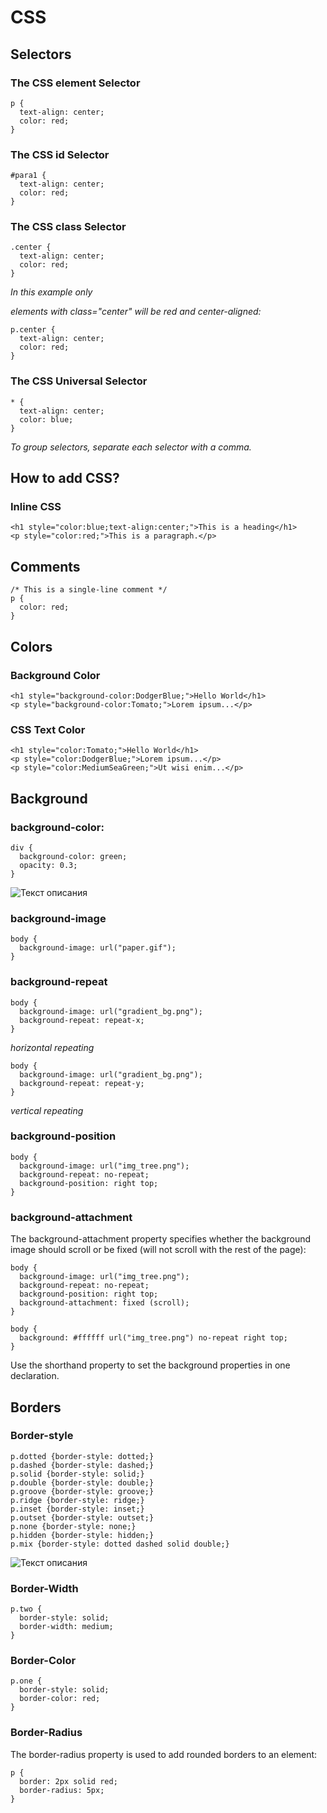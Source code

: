 # **CSS**

## **Selectors**

### **The CSS element Selector**

```
p {
  text-align: center;
  color: red;
}
```
### **The CSS id Selector**

```
#para1 {
  text-align: center;
  color: red;
}
```

### **The CSS class Selector**

```
.center {
  text-align: center;
  color: red;
}
```

*In this example only <p> elements with class="center" will be red and center-aligned:*

```
p.center {
  text-align: center;
  color: red;
}
```

### **The CSS Universal Selector**
```
* {
  text-align: center;
  color: blue;
}
```

*To group selectors, separate each selector with a comma.*

## **How to add CSS?**

### **Inline CSS**

```
<h1 style="color:blue;text-align:center;">This is a heading</h1>
<p style="color:red;">This is a paragraph.</p>
```

## **Comments**
```
/* This is a single-line comment */
p {
  color: red;
}
```

## **Colors**

### **Background Color**
```
<h1 style="background-color:DodgerBlue;">Hello World</h1>
<p style="background-color:Tomato;">Lorem ipsum...</p>
```

### **CSS Text Color**
```
<h1 style="color:Tomato;">Hello World</h1>
<p style="color:DodgerBlue;">Lorem ipsum...</p>
<p style="color:MediumSeaGreen;">Ut wisi enim...</p>
```

## **Background**

### **background-color:**
```
div {
  background-color: green;
  opacity: 0.3;
}
```
![Текст описания](file:///Users/saprykinadara/Desktop/%D0%A1%D0%BD%D0%B8%D0%BC%D0%BE%D0%BA%20%D1%8D%D0%BA%D1%80%D0%B0%D0%BD%D0%B0%202023-06-07%20%D0%B2%2014.29.16.png)

### **background-image**
```
body {
  background-image: url("paper.gif");
}
```

### **background-repeat**

```
body {
  background-image: url("gradient_bg.png");
  background-repeat: repeat-x;
}
```
*horizontal repeating*

```
body {
  background-image: url("gradient_bg.png");
  background-repeat: repeat-y;
}
```
*vertical repeating*

### **background-position**
```
body {
  background-image: url("img_tree.png");
  background-repeat: no-repeat;
  background-position: right top;
}
```

### **background-attachment**
The background-attachment property specifies whether the background image should scroll or be fixed (will not scroll with the rest of the page):
```
body {
  background-image: url("img_tree.png");
  background-repeat: no-repeat;
  background-position: right top;
  background-attachment: fixed (scroll);
}
```
```
body {
  background: #ffffff url("img_tree.png") no-repeat right top;
}
```
Use the shorthand property to set the background properties in one declaration.

## **Borders**

### **Border-style**
```
p.dotted {border-style: dotted;}
p.dashed {border-style: dashed;}
p.solid {border-style: solid;}
p.double {border-style: double;}
p.groove {border-style: groove;}
p.ridge {border-style: ridge;}
p.inset {border-style: inset;}
p.outset {border-style: outset;}
p.none {border-style: none;}
p.hidden {border-style: hidden;}
p.mix {border-style: dotted dashed solid double;}
```

![Текст описания](border.png)

### **Border-Width**
```
p.two {
  border-style: solid;
  border-width: medium;
}
```
### **Border-Color**
```
p.one {
  border-style: solid;
  border-color: red;
}
```
### **Border-Radius**
The border-radius property is used to add rounded borders to an element:
```
p {
  border: 2px solid red;
  border-radius: 5px;
}
```
